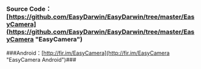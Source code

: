 ### Source Code：[https://github.com/EasyDarwin/EasyDarwin/tree/master/EasyCamera](https://github.com/EasyDarwin/EasyDarwin/tree/master/EasyCamera "EasyCamera") ###

###Android：[http://fir.im/EasyCamera](http://fir.im/EasyCamera "EasyCamera Android")###

